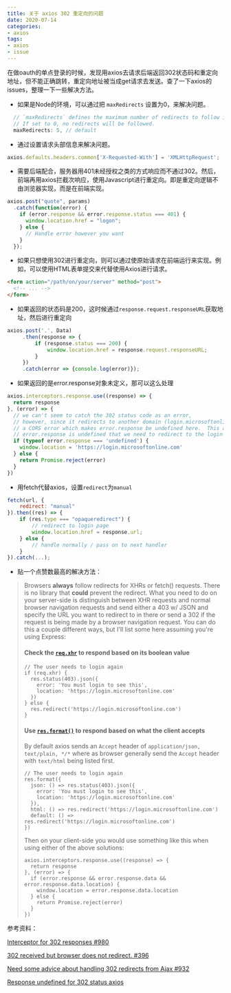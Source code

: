 ```yaml
---
title: 关于 axios 302 重定向的问题
date: 2020-07-14
categories:
- axios
tags:
- axios
- issue
---
```




在做oauth的单点登录的时候，发现用axios去请求后端返回302状态码和重定向地址，但不能正确跳转，重定向地址被当成get请求去发送。查了一下axios的issues，整理一下一些解决方法。

- 如果是Node的环境，可以通过把 `maxRedirects` 设置为0，来解决问题。

```js
  // `maxRedirects` defines the maximum number of redirects to follow in node.js.
  // If set to 0, no redirects will be followed.
  maxRedirects: 5, // default
```



- 通过设置请求头部信息来解决问题。

```js
axios.defaults.headers.common['X-Requested-With'] = 'XMLHttpRequest';
```



- 需要后端配合，服务器用401未经授权之类的方式响应而不通过302。然后，前端再用axios拦截次响应，使用Javascript进行重定向。即是重定向逻辑不由浏览器实现，而是在前端实现。

```js
axios.post("quote", params)
  .catch(function(error) {
    if (error.response && error.response.status === 401) {
      window.location.href = "logon";
    } else {
      // Handle error however you want
    }
  });
```



- 如果只想使用302进行重定向，则可以通过使原始请求在前端运行来实现。例如，可以使用HTML表单提交来代替使用Axios进行请求。

```html
<form action="/path/on/your/server" method="post">
  <!-- ... -->
</form>
```



- 如果返回的状态码是200，这时候通过`response.request.responseURL`获取地址，然后进行重定向

```js
axios.post('.', Data)
     .then(response => {
         if (response.status === 200) {
             window.location.href = response.request.responseURL;
         }
     })
     .catch(error => {console.log(error)});
```



- 如果返回的是error.response对象未定义，那可以这么处理

```js
axios.interceptors.response.use((response) => {
  return response
}, (error) => {
  // we can't seem to catch the 302 status code as an error,
  // however, since it redirects to another domain (login.microsoftonline.com) it causes
  // a CORS error which makes error.response be undefined here.  This assumes that any time
  // error.response is undefined that we need to redirect to the login page
  if (typeof error.response === 'undefined') {
    window.location = 'https://login.microsoftonline.com'
  } else {
    return Promise.reject(error)
  }
})
```



- 用fetch代替axios，设置`redirect`为`manual`

```js
fetch(url, {
    redirect: "manual"
}).then((res) => {
    if (res.type === "opaqueredirect") {
        // redirect to login page
        window.location.href = response.url;
    } else {
        // handle normally / pass on to next handler
    }
}).catch(...);
```





- 贴一个点赞数最高的解决方法：

> Browsers **always** follow redirects for XHRs or fetch() requests. There is no library that **could** prevent the redirect. What you need to do on your server-side is distinguish between XHR requests and normal browser navigation requests and send either a 403 w/ JSON and specify the URL you want to redirect to in there or send a 302 if the request is being made by a browser navigation request. You can do this a couple different ways, but I'll list some here assuming you're using Express:
>
> #### Check the [`req.xhr`](https://expressjs.com/en/4x/api.html#req.xhr) to respond based on its boolean value
>
> ```
> // The user needs to login again
> if (req.xhr) {
>   res.status(403).json({
>     error: 'You must login to see this',
>     location: 'https://login.microsoftonline.com'
>   })
> } else {
>   res.redirect('https://login.microsoftonline.com')
> }
> ```
>
> #### Use [`res.format()`](https://expressjs.com/en/4x/api.html#res.format) to respond based on what the client accepts
>
> By default axios sends an `Accept` header of `application/json, text/plain, */*` where as browser generally send the `Accept` header with `text/html` being listed first.
>
> ```
> // The user needs to login again
> res.format({
>   json: () => res.status(403).json({
>     error: 'You must login to see this',
>     location: 'https://login.microsoftonline.com'
>   }),
>   html: () => res.redirect('https://login.microsoftonline.com')
>   default: () => res.redirect('https://login.microsoftonline.com')
> })
> ```
>
> Then on your client-side you would use something like this when using either of the above solutions:
>
> ```
> axios.interceptors.response.use((response) => {
>   return response
> }, (error) => {
>   if (error.response && error.response.data && error.response.data.location) {
>     window.location = error.response.data.location
>   } else {
>     return Promise.reject(error)
>   }
> })
> ```






参考资料：

[Interceptor for 302 responses #980](https://github.com/axios/axios/issues/980)

[302 received but browser does not redirect. #396](https://github.com/axios/axios/issues/396)

[Need some advice about handling 302 redirects from Ajax #932](https://github.com/axios/axios/issues/932)

[Response undefined for 302 status axios](https://stackoverflow.com/questions/54500755/response-undefined-for-302-status-axios)
